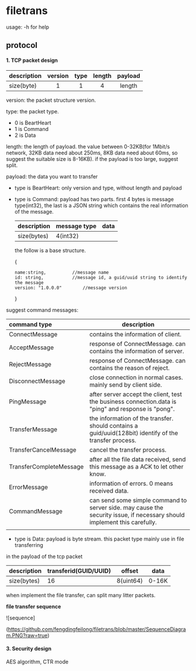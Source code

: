 # filetrans
usage: -h for help

## **protocol**

#### 1. TCP packet design

| description | version | type | length | payload |
| ----------- | :-----: | :--: | :----: | :-----: |
| size(byte)  |    1    |  1   |   4    | length  |

version: the packet structure version.

type: the packet type. 

- 0 is BeartHeart
- 1 is Command
- 2 is Data

length: the length of payload. the value between 0-32KB(for 1Mbit/s network, 32KB data need about 250ms, 8KB data need about 60ms, so suggest the suitable size is 8-16KB). if the payload is too large, suggest split.

payload: the data you want to transfer

- type is BeartHeart: only version and type, without length and payload

- type is Command: 
  payload has two parts. first 4 bytes is message type(int32), the last is a JSON string which contains the real information of the message.

  | description | message type | data |
  | ----------- | ------------ | ---- |
  | size(bytes) | 4(int32)     |      |

  the follow is a base structure.

  {

  ```
  name:string,			//message name
  id: string, 			//message id, a guid/uuid string to identify the message
  version: "1.0.0.0"		//message version
  ```

  }

suggest command messages:

| command type            | description                                                  |
| :---------------------- | ------------------------------------------------------------ |
| ConnectMessage          | contains the information of client.                          |
| AcceptMessage           | response of ConnectMessage. can contains the information of server. |
| RejectMessage           | response of ConnectMessage. can contains the reason of reject. |
| DisconnectMessage       | close connection in normal cases. mainly send by client side. |
| PingMessage             | after server accept the client, test the business connection.data is "ping" and response is "pong". |
| TransferMessage         | the information of the transfer. should contains a guid/uuid(128bit) identify of the transfer process. |
| TransferCancelMessage   | cancel the transfer process.                                 |
| TransferCompleteMessage | after all the file data received, send this message as a ACK to let other know. |
| ErrorMessage            | information of errors. 0 means received data.                |
| CommandMessage          | can send some simple command to server side. may cause the security issue, if necessary should implement this  carefully. |
|                         |                                                              |

- type is Data: payload is byte stream. this packet type mainly use in file transferring

in the payload of the tcp packet

| description | transferid(GUID/UUID) | offset    | data  |
| ----------- | --------------------- | --------- | ----- |
| size(bytes) | 16                    | 8(uint64) | 0-16K |

when implement the file transfer, can split many litter packets.

**file transfer sequence**

![sequence]

(https://github.com/fengdingfeilong/filetrans/blob/master/SequenceDiagram.PNG?raw=true)

#### 3. Security design

AES algorithm, CTR mode

    

